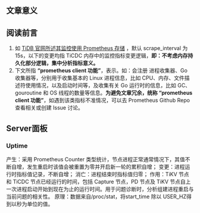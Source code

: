 

## 文章意义


## 阅读前言
1. 如 [TiDB 官网所述其监控使用 Prometheus 存储](https://docs.pingcap.com/zh/tidb/stable/tidb-monitoring-framework#prometheus-%E5%9C%A8-tidb-%E4%B8%AD%E7%9A%84%E5%BA%94%E7%94%A8) ，默认 scrape_interval 为 15s，以下的变更均指 TiCDC 内存中的监控指标变更逻辑，**即：不考虑内存持久化部分逻辑，集中分析指标意义。**    
2. 下文所指 **“prometheus client 功能”**，表示。如：会注册 进程收集器、Go 收集器等，分别用于收集基本的 Linux 进程信息，比如 CPU、内存、文件描述符使用情况，以及启动时间等，及收集有关 Go 运行时的信息，比如 GC、gouroutine 和 OS 线程的数量等信息。**为避免文章冗余，统称 “prometheus client 功能”**，如遇到该类指标不准情况，可以去 Prometheus Github Repo 查看相关或创建 Issue 讨论。     




## Server面板

### Uptime
产生：采用 Prometheus Counter 类型统计，节点进程正常通常情况下，其值不断自增，发生重启时该值会被重置为零并开启新一轮的累积自增；
变更：进程运行时指标值记录，不断自增；
消亡：进程结束时指标值归零；
作用：TiKV 节点和 TiCDC 节点已经运行的时间，包括 Capture 节点，PD 节点及 TiKV 节点自上一次进程启动开始到现在为止的运行时间。用于问题诊断时，分析组建进程重启与当前问题的相关性。
原理：数据来自/proc/stat，将start_time 除以 USER_HZ得到以秒为单位的值。